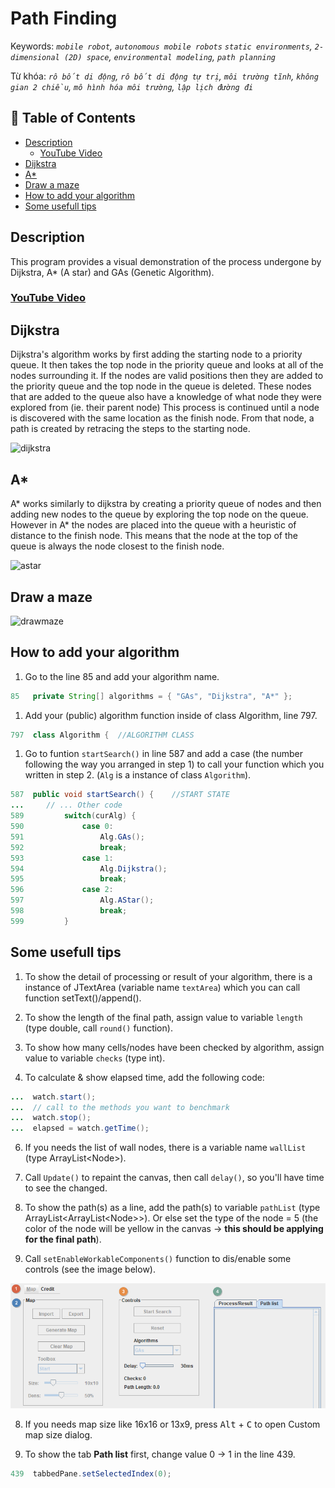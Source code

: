 <!-- omit in toc -->
# Path Finding

Keywords: _`mobile robot`, `autonomous mobile robots` `static environments`, `2-dimensional (2D) space`, `environmental modeling`, `path planning`_

Từ khóa: _`rô bốt di động`, `rô bốt di động tự trị`, `môi trường tĩnh`, `không gian 2 chiều`, `mô hình hóa môi trường`, `lập lịch đường đi`_

<!-- omit in toc -->
## 🚩 Table of Contents
- [Description](#description)
  - [YouTube Video](#youtube-video)
- [Dijkstra](#dijkstra)
- [A*](#a)
- [Draw a maze](#draw-a-maze)
- [How to add your algorithm](#how-to-add-your-algorithm)
- [Some usefull tips](#some-usefull-tips)

## Description
This program provides a visual demonstration of the process undergone by Dijkstra, A* (A star) and GAs (Genetic Algorithm).

### [YouTube Video](https://www.youtube.com/watch?v=xGdBwdd_FLc&t)

## Dijkstra
Dijkstra's algorithm works by first adding the starting node to a priority queue. It then takes the top node in the priority queue and looks at all of the nodes surrounding it. If the nodes are valid positions then they are added to the priority queue and the top node in the queue is deleted. These nodes that are added to the queue also have a knowledge of what node they were explored from (ie. their parent node) This process is continued until a node is discovered with the same location as the finish node. From that node, a path is created by retracing the steps to the starting node. 

![dijkstra](https://user-images.githubusercontent.com/36581610/50039437-a6cd8e80-0000-11e9-865a-1c6062046d4f.gif)

## A*
A* works similarly to dijkstra by creating a priority queue of nodes and then adding new nodes to the queue by exploring the top node on the queue. However in A* the nodes are placed into the queue with a heuristic of distance to the finish node. This means that the node at the top of the queue is always the node closest to the finish node.

![astar](https://user-images.githubusercontent.com/36581610/50039438-af25c980-0000-11e9-9fda-f96a2ee6cb2e.gif)

## Draw a maze
![drawmaze](https://user-images.githubusercontent.com/36581610/51815322-197f8a00-228e-11e9-80c9-b088d76b3ba2.gif)

## How to add your algorithm

1. Go to the line 85 and add your algorithm name.

```java
85   private String[] algorithms = { "GAs", "Dijkstra", "A*" };
```

1. Add your (public) algorithm function inside of class Algorithm, line 797.

```java
797  class Algorithm {	//ALGORITHM CLASS
```

1. Go to funtion ```startSearch()``` in line 587 and add a case (the number following the way you arranged in step 1) to call your function which you written in step 2. (```Alg``` is a instance of class ```Algorithm```).

```java
587  public void startSearch() {	//START STATE
...     // ... Other code
589         switch(curAlg) {
590             case 0:
591                 Alg.GAs();
592                 break;
593             case 1:
594                 Alg.Dijkstra();
595                 break;
596             case 2:
597                 Alg.AStar();
598                 break;
599         }
```

## Some usefull tips

1. To show the detail of processing or result of your algorithm, there is a instance of JTextArea (variable name ```textArea```) which you can call function setText()/append().

2. To show the length of the final path, assign value to variable ```length``` (type double, call ```round()``` function).

3. To show how many cells/nodes have been checked by algorithm, assign value to variable ```checks``` (type int).

4. To calculate & show elapsed time, add the following code:

```java
...  watch.start();
...  // call to the methods you want to benchmark
...  watch.stop();
...  elapsed = watch.getTime();
```

6. If you needs the list of wall nodes, there is a variable name ```wallList``` (type ArrayList\<Node\>).

7. Call ```Update()``` to repaint the canvas, then call ```delay()```, so you'll have time to see the changed.

8. To show the path(s) as a line, add the path(s) to variable ```pathList``` (type ArrayList\<ArrayList\<Node\>\>). Or else set the type of the node = 5 (the color of the node will be yellow in the canvas &rarr; **this should be applying for the final path**).

9. Call ```setEnableWorkableComponents()``` function to dis/enable some controls (see the image below).

![control disable](./screenshots/control-disable.png)

8. If you needs map size like 16x16 or 13x9, press <kbd>Alt</kbd> + <kbd>C</kbd> to open Custom map size dialog.

9.  To show the tab **Path list** first, change value 0 &rarr; 1 in the line 439.
    
```java
439  tabbedPane.setSelectedIndex(0);
```